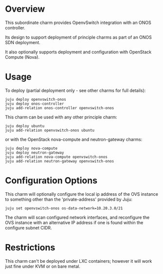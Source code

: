 # Overview

This subordinate charm provides OpenvSwitch integration with an ONOS controller.

Its design to support deployment of principle charms as part of an ONOS SDN deployment.

It also optionally supports deployment and configuration with OpenStack Compute (Nova).

# Usage

To deploy (partial deployment only - see other charms for full details):

    juju deploy openvswitch-onos
    juju deploy onos-controller
    juju add-relation onos-controller openvswitch-onos


This charm can be used with any other principle charm:

    juju deploy ubuntu
    juju add-relation openvswitch-onos ubuntu

or with the OpenStack nova-compute and neutron-gateway charms:

    juju deploy nova-compute
    juju deploy neutron-gateway
    juju add-relation nova-compute openvswitch-onos
    juju add-relation neutron-gateway openvswitch-onos

# Configuration Options

This charm will optionally configure the local ip address of the OVS instance to something other than the 'private-address' provided by Juju:

    juju set openvswitch-onos os-data-network=10.20.3.0/21

The charm will scan configured network interfaces, and reconfigure the OVS instance with an alternative IP address if one is found within the configure subnet CIDR.

# Restrictions

This charm can't be deployed under LXC containers; however it will work just fine under KVM or on bare metal.

